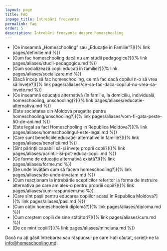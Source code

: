```yaml
---
layout: page
title: FAQ
inpage_title: Întrebări frecvente
permalink: faq
order: 5
description: Întrebări frecvente despre homeschooling
---
```


* [Ce înseamnă „Homeschooling” sau „Educație în Familie”?]({% link pages/definitie.md %})
* [Cum fac homeschooling dacă nu am studii pedagogice?]({%
  link pages/aliases/studii-pedagogice.md %})
* [Cum socializează copii educați în familie?]({% link
pages/aliases/socializare.md %})
* [Dacă încep să fac homeschooling, ce mă fac dacă copilul n-o să vrea să învețe?]({% link pages/aliases/ce-sa-fac-daca-copilul-nu-vrea-sa-invete.md %})
* [Ce înseamnă educație alternativă (în familie, la domiciliu, individuală,
homeschooling, unschooling)?]({% link pages/aliases/educatie-alternativa.md %})
* [Este societatea din Moldova pregatita pentru homeschooling/unschooling?]({%
link pages/aliases/vom-fi-gata-peste-50-de-ani.md %})
* [Este legal sa faci Homeschooling in Republica Moldova?]({% link
pages/aliases/homeschoolingul-este-legal.md %})
* [Care sunt beneficiile educației alternative în familie?]({% link
pages/aliases/beneficii.md %})
* [Sînt părinții capabili să-şi învețe proprii copii?]({% link
pages/aliases/parintii-isi-pot-educa-copiii.md %})
* [Ce forme de educație alternativă există?]({% link pages/aliases/forme.md %})
* [De unde învățăm cum să facem homeschooling?]({% link
pages/aliases/de-unde-invatam.md %})
* [Cum reacționam la întrebările scepticilor referitor la forma de instruire
alternativa pe care am ales-o pentru propriii copii?]({% link
pages/aliases/cum-raspundem.md %})
* [Care sînt pașii pentru educarea copiilor acasă în Republica Moldova?]({% link
pages/aliases/pasi.md %})
* [Cum obțin homeschoolerii diplomă?]({% link pages/aliases/diploma.md %})
* [Cum creștem copiii de sine stătători?]({% link pages/aliases/cum.md %})
* [De ce mint copiii?]({% link pages/aliases/minciuna.md %})


Dacă nu ați găsit întrebarea sau răspunsul pe care l-ați căutat, scrieți-ne la
[info@homeschooling.md](mailto:info@homeschooling.md).
